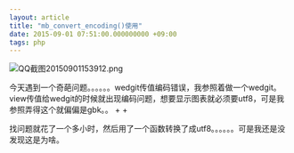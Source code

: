 ```yaml
---
layout: article
title: "mb_convert_encoding()使用"
date: 2015-09-01 07:51:00.000000000 +09:00
tags: php
---
```


![QQ截图20150901153912.png](https://shuibo.me/assets/images/201509/ayK7apJ_B883loLHcSDv0Av5d9OHUgSM.png "QQ截图20150901153912.png")

今天遇到一个奇葩问题。。。。。。wedgit传值编码错误，我参照着做一个wedgit。view传值给wedgit的时候就出现编码问题，想要显示图表就必须要utf8，可是我参照弄得这个就偏偏是gbk。。      + +

找问题就花了一个多小时，然后用了一个函数转换了成utf8。。。。。。可是我还是没发现这是为啥。
